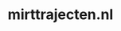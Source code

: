---
layout: post
title:  "mirttrajecten.nl"
internal_url:  "/dutchgov/mirttrajecten.nl.html"
categories: dutchgov
---